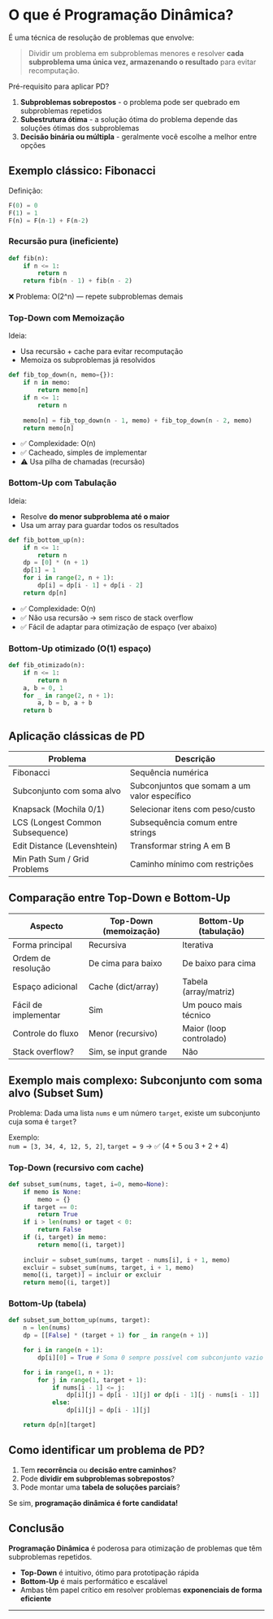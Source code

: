 # O que é Programação Dinâmica?

É uma técnica de resolução de problemas que envolve:

> Dividir um problema em subproblemas menores e resolver
> **cada subproblema uma única vez, armazenando o resultado** para evitar recomputação.

Pré-requisito para aplicar PD?

1. **Subproblemas sobrepostos** - o problema pode ser quebrado em subproblemas repetidos
2. **Subestrutura ótima** - a solução ótima do problema depende das soluções ótimas dos subproblemas
3. **Decisão binária ou múltipla** - geralmente você escolhe a melhor entre opções


## Exemplo clássico: Fibonacci

Definição:

```py
F(0) = 0
F(1) = 1
F(n) = F(n-1) + F(n-2)
```

### Recursão pura (ineficiente)

```py
def fib(n):
    if n <= 1:
        return n
    return fib(n - 1) + fib(n - 2)
```

❌ Problema: O(2^n) — repete subproblemas demais

### Top-Down com Memoização

Ideia:
- Usa recursão + cache para evitar recomputação
- Memoiza os subproblemas já resolvidos

```py
def fib_top_down(n, memo={}):
    if n in memo:
        return memo[n]
    if n <= 1:
        return n
    
    memo[n] = fib_top_down(n - 1, memo) + fib_top_down(n - 2, memo)
    return memo[n]
```

- ✅ Complexidade: O(n)
- ✅ Cacheado, simples de implementar
- ⚠️ Usa pilha de chamadas (recursão)

### Bottom-Up com Tabulação

Ideia:
- Resolve **do menor subproblema até o maior**
- Usa um array para guardar todos os resultados

```py
def fib_bottom_up(n):
    if n <= 1:
        return n
    dp = [0] * (n + 1)
    dp[1] = 1
    for i in range(2, n + 1):
        dp[i] = dp[i - 1] + dp[i - 2]
    return dp[n]
```

- ✅ Complexidade: O(n)
- ✅ Não usa recursão → sem risco de stack overflow
- ✅ Fácil de adaptar para otimização de espaço (ver abaixo)

### Bottom-Up otimizado (O(1) espaço)

```py
def fib_otimizado(n):
    if n <= 1:
        return n
    a, b = 0, 1
    for _ in range(2, n + 1):
        a, b = b, a + b
    return b
```

## Aplicação clássicas de PD

| Problema                         | Descrição                                    |
| -------------------------------- | -------------------------------------------- |
| Fibonacci                        | Sequência numérica                           |
| Subconjunto com soma alvo        | Subconjuntos que somam a um valor específico |
| Knapsack (Mochila 0/1)           | Selecionar itens com peso/custo              |
| LCS (Longest Common Subsequence) | Subsequência comum entre strings             |
| Edit Distance (Levenshtein)      | Transformar string A em B                    |
| Min Path Sum / Grid Problems     | Caminho mínimo com restrições                |

## Comparação entre Top-Down e Bottom-Up

| Aspecto              | Top-Down (memoização) | Bottom-Up (tabulação)   |
| -------------------- | --------------------- | ----------------------- |
| Forma principal      | Recursiva             | Iterativa               |
| Ordem de resolução   | De cima para baixo    | De baixo para cima      |
| Espaço adicional     | Cache (dict/array)    | Tabela (array/matriz)   |
| Fácil de implementar | Sim                   | Um pouco mais técnico   |
| Controle do fluxo    | Menor (recursivo)     | Maior (loop controlado) |
| Stack overflow?      | Sim, se input grande  | Não                     |

## Exemplo mais complexo: Subconjunto com soma alvo (Subset Sum)

Problema: Dada uma lista `nums` e um número `target`, existe um subconjunto cuja soma é `target`?

Exemplo:  
`num = [3, 34, 4, 12, 5, 2]`, `target = 9` -> ✅ (4 + 5 ou 3 + 2 + 4)

### Top-Down (recursivo com cache)

```py
def subset_sum(nums, taget, i=0, memo=None):
    if memo is None:
        memo = {}
    if target == 0:
        return True
    if i > len(nums) or taget < 0:
        return False
    if (i, target) in memo:
        return memo[(i, target)]
    
    incluir = subset_sum(nums, target - nums[i], i + 1, memo)
    excluir = subset_sum(nums, target, i + 1, memo)
    memo[(i, target)] = incluir or excluir
    return memo[(i, target)]
```

### Bottom-Up (tabela)

```py
def subset_sum_bottom_up(nums, target):
    n = len(nums)
    dp = [[False] * (target + 1) for _ in range(n + 1)]

    for i in range(n + 1):
        dp[i][0] = True # Soma 0 sempre possível com subconjunto vazio

    for i in range(1, n + 1):
        for j in range(1, target + 1):
            if nums[i - 1] <= j:
                dp[i][j] = dp[i - 1][j] or dp[i - 1][j - nums[i - 1]]
            else:
                dp[i][j] = dp[i - 1][j]

    return dp[n][target]
```

## Como identificar um problema de PD?

1. Tem **recorrência** ou **decisão entre caminhos**?
2. Pode **dividir em subproblemas sobrepostos**?
3. Pode montar uma **tabela de soluções parciais**?

Se sim, **programação dinâmica é forte candidata!**

## Conclusão

**Programação Dinâmica** é poderosa para otimização de problemas que têm subproblemas repetidos.

- **Top-Down** é intuitivo, ótimo para prototipação rápida
- **Bottom-Up** é mais performático e escalável
- Ambas têm papel crítico em resolver problemas **exponenciais de forma eficiente**

---

